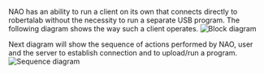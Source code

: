 NAO has an ability to run a client on its own that connects directly to robertalab without the necessity to run a separate USB program. The following diagram shows the way such a client operates.
![Block diagram](https://github.com/OpenRoberta/robertalab-naoclient/blob/master/documentation/nao-client.png)

Next diagram will show the sequence of actions performed by NAO, user and the server to establish connection and to upload/run a program.
![Sequence diagram](https://github.com/OpenRoberta/robertalab-naoclient/blob/master/documentation/nao-server-communication.png)